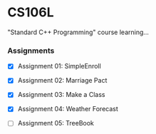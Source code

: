 # CS106L
"Standard C++ Programming" course learning...

### Assignments
- [x] Assignment 01: SimpleEnroll
- [x] Assignment 02: Marriage Pact
- [x] Assignment 03: Make a Class
- [x] Assignment 04: Weather Forecast
- [ ] Assignment 05: TreeBook


